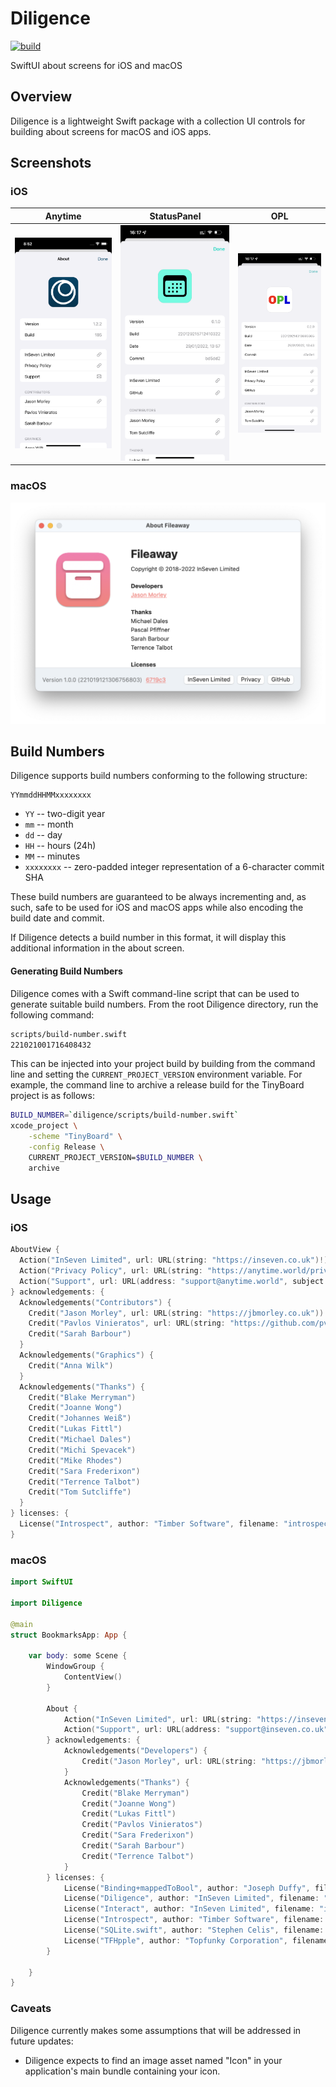 # Diligence

[![build](https://github.com/inseven/diligence/actions/workflows/build.yaml/badge.svg)](https://github.com/inseven/diligence/actions/workflows/build.yaml)

SwiftUI about screens for iOS and macOS

## Overview

Diligence is a lightweight Swift package with a collection UI controls for building about screens for macOS and iOS apps.

## Screenshots

### iOS

| Anytime                            | StatusPanel                                | OPL                        |
| ---------------------------------- | ------------------------------------------ | -------------------------- |
| ![anytime](images/anytime-iOS.png) | ![statuspanel](images/statuspanel-iOS.png) | ![opl](images/opl-iOS.png) |

### macOS
<img src="images/Fileaway-macOS.png" width="712" />

## Build Numbers

Diligence supports build numbers conforming to the following structure:

```
YYmmddHHMMxxxxxxxx
```

- `YY` -- two-digit year
- `mm` -- month
- `dd` -- day
- `HH` -- hours (24h)
- `MM` -- minutes
- `xxxxxxxx` -- zero-padded integer representation of a 6-character commit SHA

These build numbers are guaranteed to be always incrementing and, as such, safe to be used for iOS and macOS apps while also encoding the build date and commit.

If Diligence detects a build number in this format, it will display this additional information in the about screen.

#### Generating Build Numbers

Diligence comes with a Swift command-line script that can be used to generate suitable build numbers. From the root Diligence directory, run the following command:

```bash
scripts/build-number.swift
221021001716408432
```

This can be injected into your project build by building from the command line and setting the `CURRENT_PROJECT_VERSION` environment variable. For example, the command line to archive a release build for the TinyBoard project is as follows:

```bash
BUILD_NUMBER=`diligence/scripts/build-number.swift`
xcode_project \
    -scheme "TinyBoard" \
    -config Release \
    CURRENT_PROJECT_VERSION=$BUILD_NUMBER \
    archive
```

## Usage

### iOS

```swift
AboutView {
  Action("InSeven Limited", url: URL(string: "https://inseven.co.uk")!)
  Action("Privacy Policy", url: URL(string: "https://anytime.world/privacy-policy")!)
  Action("Support", url: URL(address: "support@anytime.world", subject: "Anytime Support")!)
} acknowledgements: {
  Acknowledgements("Contributors") {
    Credit("Jason Morley", url: URL(string: "https://jbmorley.co.uk"))
    Credit("Pavlos Vinieratos", url: URL(string: "https://github.com/pvinis"))
    Credit("Sarah Barbour")
  }
  Acknowledgements("Graphics") {
    Credit("Anna Wilk")
  }
  Acknowledgements("Thanks") {
    Credit("Blake Merryman")
    Credit("Joanne Wong")
    Credit("Johannes Weiß")
    Credit("Lukas Fittl")
    Credit("Michael Dales")
    Credit("Michi Spevacek")
    Credit("Mike Rhodes")
    Credit("Sara Frederixon")
    Credit("Terrence Talbot")
    Credit("Tom Sutcliffe")
  }
} licenses: {
  License("Introspect", author: "Timber Software", filename: "introspect-license")
}
```

### macOS

```swift
import SwiftUI

import Diligence

@main
struct BookmarksApp: App {

    var body: some Scene {
        WindowGroup {
            ContentView()
        }

        About {
            Action("InSeven Limited", url: URL(string: "https://inseven.co.uk")!)
            Action("Support", url: URL(address: "support@inseven.co.uk", subject: "Bookmarks Support")!)
        } acknowledgements: {
            Acknowledgements("Developers") {
                Credit("Jason Morley", url: URL(string: "https://jbmorley.co.uk"))
            }
            Acknowledgements("Thanks") {
                Credit("Blake Merryman")
                Credit("Joanne Wong")
                Credit("Lukas Fittl")
                Credit("Pavlos Vinieratos")
                Credit("Sara Frederixon")
                Credit("Sarah Barbour")
                Credit("Terrence Talbot")
            }
        } licenses: {
            License("Binding+mappedToBool", author: "Joseph Duffy", filename: "Binding+mappedToBool")
            License("Diligence", author: "InSeven Limited", filename: "Diligence")
            License("Interact", author: "InSeven Limited", filename: "interact-license")
            License("Introspect", author: "Timber Software", filename: "Introspect")
            License("SQLite.swift", author: "Stephen Celis", filename: "SQLite-swift")
            License("TFHpple", author: "Topfunky Corporation", filename: "TFHpple")
        }

    }
}
```

### Caveats

Diligence currently makes some assumptions that will be addressed in future updates:

- Diligence expects to find an image asset named "Icon" in your application's main bundle containing your icon.
